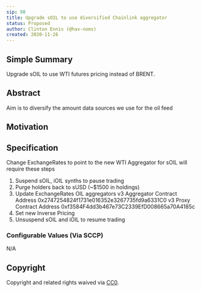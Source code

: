 ```yaml
---
sip: 98
title: Upgrade sOIL to use diversified Chainlink aggregator
status: Proposed
author: Clinton Ennis (@hav-noms)
created: 2020-11-26
---
```


## Simple Summary

<!--"If you can't explain it simply, you don't understand it well enough." Simply describe the outcome the proposed changes intends to achieve. This should be non-technical and accessible to a casual community member.-->

Upgrade sOIL to use WTI futures pricing instead of BRENT.

## Abstract

<!--A short (~200 word) description of the proposed change, the abstract should clearly describe the proposed change. This is what *will* be done if the SIP is implemented, not *why* it should be done or *how* it will be done. If the SIP proposes deploying a new contract, write, "we propose to deploy a new contract that will do x".-->

Aim is to diversify the amount data sources we use for the oil feed


## Motivation

<!--This is the problem statement. This is the *why* of the SIP. It should clearly explain *why* the current state of the protocol is inadequate.  It is critical that you explain *why* the change is needed, if the SIP proposes changing how something is calculated, you must address *why* the current calculation is inaccurate or wrong. This is not the place to describe how the SIP will address the issue!-->


## Specification

<!--The specification should describe the syntax and semantics of any new feature, there are five sections
1. Overview
2. Rationale
3. Technical Specification
4. Test Cases
5. Configurable Values
-->

Change ExchangeRates to point to the new WTI Aggregator for sOIL will require these steps

1. Suspend sOIL, iOIL synths to pause trading
2. Purge holders back to sUSD (~$1500 in holdings)
3. Update ExchangeRates OIL aggregators
    v3 Aggregator Contract Address 0x2747254824f1731e016352e3267735fd9a6331C0
    v3 Proxy Contract Address 0xf3584F4dd3b467e73C2339EfD008665a70A4185c
4. Set new Inverse Pricing
5. Unsuspend sOIL and iOIL to resume trading


### Configurable Values (Via SCCP)

<!--Please list all values configurable via SCCP under this implementation.-->

N/A

## Copyright

Copyright and related rights waived via [CC0](https://creativecommons.org/publicdomain/zero/1.0/).
